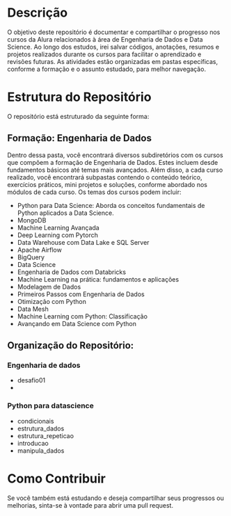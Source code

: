# Descrição
O objetivo deste repositório é documentar e compartilhar o progresso nos cursos da Alura relacionados à área de Engenharia de Dados e Data Science. Ao longo dos estudos, irei salvar códigos, anotações, resumos e projetos realizados durante os cursos para facilitar o aprendizado e revisões futuras. As atividades estão organizadas em pastas específicas, conforme a formação e o assunto estudado, para melhor navegação.

# Estrutura do Repositório
O repositório está estruturado da seguinte forma:

## Formação: Engenharia de Dados

Dentro dessa pasta, você encontrará diversos subdiretórios com os cursos que compõem a formação de Engenharia de Dados. Estes incluem desde fundamentos básicos até temas mais avançados.
Além disso, a cada curso realizado, você encontrará subpastas contendo o conteúdo teórico, exercícios práticos, mini projetos e soluções, conforme abordado nos módulos de cada curso. Os temas dos cursos podem incluir:

- Python para Data Science: Aborda os conceitos fundamentais de Python aplicados a Data Science.
- MongoDB
- Machine Learning Avançada
- Deep Learning com Pytorch
- Data Warehouse com Data Lake e SQL Server
- Apache Airflow
- BigQuery
- Data Science
- Engenharia de Dados com Databricks
- Machine Learning na prática: fundamentos e aplicações
- Modelagem de Dados
- Primeiros Passos com Engenharia de Dados
- Otimização com Python
- Data Mesh
- Machine Learning com Python: Classificação
- Avançando em Data Science com Python


## Organização do Repositório:

### Engenharia de dados
- desafio01
- 
### Python para datascience
- condicionais
- estrutura_dados
- estrutura_repeticao
- introducao
- manipula_dados

# Como Contribuir
Se você também está estudando e deseja compartilhar seus progressos ou melhorias, sinta-se à vontade para abrir uma pull request.
